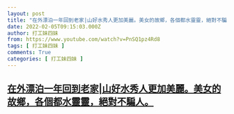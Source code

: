 ```yaml
---
layout: post
title: "在外漂泊一年回到老家|山好水秀人更加美麗。美女的故鄉，各個都水靈靈，絕對不騙人。"
date: 2022-02-05T09:15:03.000Z
author: 打工妹四妹
from: https://www.youtube.com/watch?v=PnSQ1pz4Rd8
tags: [ 打工妹四妹 ]
comments: True
categories: [ 打工妹四妹 ]
---
```

<!--1644052503000-->
[在外漂泊一年回到老家|山好水秀人更加美麗。美女的故鄉，各個都水靈靈，絕對不騙人。](https://www.youtube.com/watch?v=PnSQ1pz4Rd8)
------

<div>

</div>
